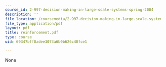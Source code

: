 ```yaml
---
course_id: 2-997-decision-making-in-large-scale-systems-spring-2004
description: ''
file_location: /coursemedia/2-997-decision-making-in-large-scale-systems-spring-2004/69347bff8adee3073a6b0b626c48fce1_reinforcement.pdf
file_type: application/pdf
layout: pdf
title: reinforcement.pdf
type: course
uid: 69347bff8adee3073a6b0b626c48fce1

---
```

None